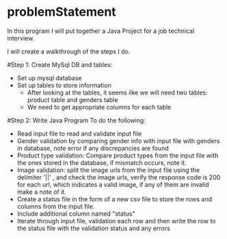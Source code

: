 # problemStatement
In this program I will put together a Java Project for a job technical interview.


I will create a walkthrough of the steps I do.

#Step 1: Create MySql DB and tables:
- Set up mysql database
- Set up tables to store information
  - After looking at the tables, it seems ilke we will need two tables: product table and genders table
  - We need to get appropriate columns for each table


#Step 2: Write Java Program To do the following:
- Read input file to read and validate input file
- Gender validation by comparing gender info with input file with genders in database, note error if any discrepancies are found
- Product type validation: Compare product types from the input file with the ones stored in the database, if mismatch occurs, note it.
- Image validation: split the image urls from the input file using the delimiter '||' , and check the image urls, verify the response code is 200 for each url, which indicates a valid image, if any of them are invalid make a note of it.
- Create a status file in the form of a new csv file to store the rows and columns from the input file. 
- Include additional column named "status"
- Iterate through input file, validation each row and then write the row to the status file with the validation status and any errors

